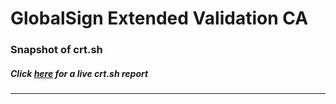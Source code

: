 # GlobalSign Extended Validation CA
### Snapshot of crt.sh
##### Click [here](https://crt.sh/?q=8F48CF975984FF375E8F7E859B5EFDAB3284AFCB323BF2B3632379FCD75B32A7) for a live crt.sh report

---
